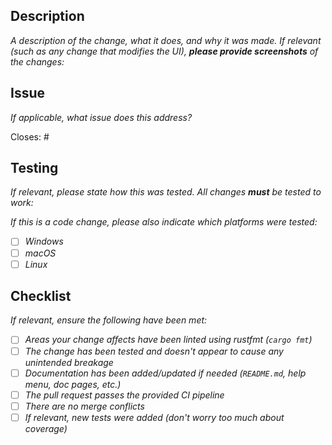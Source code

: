 ## Description

_A description of the change, what it does, and why it was made. If relevant (such as any change that modifies the UI), **please provide screenshots** of the changes:_

## Issue

_If applicable, what issue does this address?_

Closes: #

## Testing

_If relevant, please state how this was tested. All changes **must** be tested to work:_

_If this is a code change, please also indicate which platforms were tested:_

- [ ] _Windows_
- [ ] _macOS_
- [ ] _Linux_

## Checklist

_If relevant, ensure the following have been met:_

- [ ] _Areas your change affects have been linted using rustfmt (`cargo fmt`)_
- [ ] _The change has been tested and doesn't appear to cause any unintended breakage_
- [ ] _Documentation has been added/updated if needed (`README.md`, help menu, doc pages, etc.)_
- [ ] _The pull request passes the provided CI pipeline_
- [ ] _There are no merge conflicts_
- [ ] _If relevant, new tests were added (don't worry too much about coverage)_
